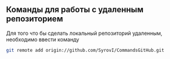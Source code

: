 ## Команды для работы с удаленным репозиторием

Для того что бы сделать локальный репозиторий удаленным, необходимо ввести команду
```sh
git remote add origin://github.com/SyrovI/CommandsGitHub.git
```
